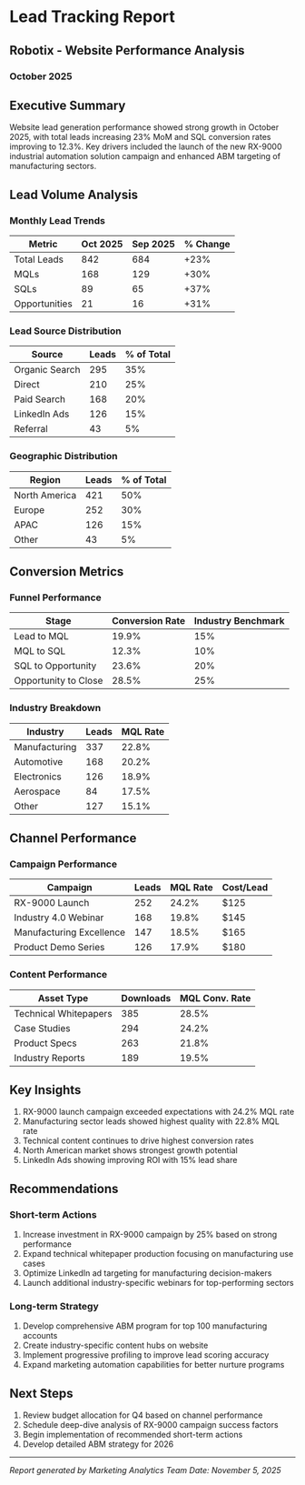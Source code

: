 # Lead Tracking Report
## Robotix - Website Performance Analysis
### October 2025

## Executive Summary
Website lead generation performance showed strong growth in October 2025, with total leads increasing 23% MoM and SQL conversion rates improving to 12.3%. Key drivers included the launch of the new RX-9000 industrial automation solution campaign and enhanced ABM targeting of manufacturing sectors.

## Lead Volume Analysis

### Monthly Lead Trends
| Metric | Oct 2025 | Sep 2025 | % Change |
|--------|----------|----------|----------|
| Total Leads | 842 | 684 | +23% |
| MQLs | 168 | 129 | +30% |
| SQLs | 89 | 65 | +37% |
| Opportunities | 21 | 16 | +31% |

### Lead Source Distribution
| Source | Leads | % of Total |
|--------|--------|------------|
| Organic Search | 295 | 35% |
| Direct | 210 | 25% |
| Paid Search | 168 | 20% |
| LinkedIn Ads | 126 | 15% |
| Referral | 43 | 5% |

### Geographic Distribution
| Region | Leads | % of Total |
|--------|--------|------------|
| North America | 421 | 50% |
| Europe | 252 | 30% |
| APAC | 126 | 15% |
| Other | 43 | 5% |

## Conversion Metrics

### Funnel Performance
| Stage | Conversion Rate | Industry Benchmark |
|-------|-----------------|-------------------|
| Lead to MQL | 19.9% | 15% |
| MQL to SQL | 12.3% | 10% |
| SQL to Opportunity | 23.6% | 20% |
| Opportunity to Close | 28.5% | 25% |

### Industry Breakdown
| Industry | Leads | MQL Rate |
|----------|--------|-----------|
| Manufacturing | 337 | 22.8% |
| Automotive | 168 | 20.2% |
| Electronics | 126 | 18.9% |
| Aerospace | 84 | 17.5% |
| Other | 127 | 15.1% |

## Channel Performance

### Campaign Performance
| Campaign | Leads | MQL Rate | Cost/Lead |
|----------|--------|-----------|------------|
| RX-9000 Launch | 252 | 24.2% | $125 |
| Industry 4.0 Webinar | 168 | 19.8% | $145 |
| Manufacturing Excellence | 147 | 18.5% | $165 |
| Product Demo Series | 126 | 17.9% | $180 |

### Content Performance
| Asset Type | Downloads | MQL Conv. Rate |
|------------|-----------|-----------------|
| Technical Whitepapers | 385 | 28.5% |
| Case Studies | 294 | 24.2% |
| Product Specs | 263 | 21.8% |
| Industry Reports | 189 | 19.5% |

## Key Insights
1. RX-9000 launch campaign exceeded expectations with 24.2% MQL rate
2. Manufacturing sector leads showed highest quality with 22.8% MQL rate
3. Technical content continues to drive highest conversion rates
4. North American market shows strongest growth potential
5. LinkedIn Ads showing improving ROI with 15% lead share

## Recommendations

### Short-term Actions
1. Increase investment in RX-9000 campaign by 25% based on strong performance
2. Expand technical whitepaper production focusing on manufacturing use cases
3. Optimize LinkedIn ad targeting for manufacturing decision-makers
4. Launch additional industry-specific webinars for top-performing sectors

### Long-term Strategy
1. Develop comprehensive ABM program for top 100 manufacturing accounts
2. Create industry-specific content hubs on website
3. Implement progressive profiling to improve lead scoring accuracy
4. Expand marketing automation capabilities for better nurture programs

## Next Steps
1. Review budget allocation for Q4 based on channel performance
2. Schedule deep-dive analysis of RX-9000 campaign success factors
3. Begin implementation of recommended short-term actions
4. Develop detailed ABM strategy for 2026

---
*Report generated by Marketing Analytics Team*
*Date: November 5, 2025*